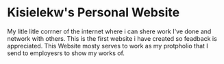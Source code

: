 # Kisielekw's Personal Website
My litle litle corrner of the internet where i can shere work I've done and network with others.
This is the first website i have created so feadback is appreciated.
This Website mosty serves to work as my protpholio that I send to employesrs to show my works of.
